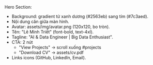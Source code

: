 Hero Section:
- Background: gradient từ xanh dương (#2563eb) sang tím (#7c3aed).
- Nội dung căn giữa màn hình.
- Avatar: assets/img/avatar.png (120x120, bo tròn).
- Tên: "Lê Minh Triết" (font-bold, text-4xl).
- Tagline: "AI & Data Engineer | Big Data Enthusiast".
- CTA: 2 nút
  - "View Projects" → scroll xuống #projects
  - "Download CV" → assets/cv.pdf
- Links icons (GitHub, LinkedIn, Email).